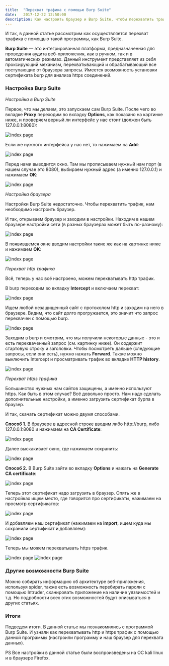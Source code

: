 ```yaml
---
title:  "Перехват трафика с помощью Burp Suite"
date:   2017-12-22 12:50:00
description: Как настроить браузер и Burp Suite, чтобы перехватить трафик 
---
```


И так, в данной статье рассмотрим как осуществляется перехват трафика с помощью такой программы, как Burp Suite.

**Burp Suite** — это интегрированная платформа, предназначенная для проведения аудита веб-приложения, как в ручном, так и в автоматических режимах. Данный инструмент представляет из себя проксирующий механизм, перехватывающий и обрабатывающий все поступающие от браузера запросы. Имеется возможность установки сертификата burp для анализа https соединений.

### Настройка Burp Suite

*Настройка в Burp Suite*

Первое, что мы делаем, это запускаем сам Burp Suite. После чего во вкладке **Proxy** переходим во вкладку **Options**, как показано на картинке ниже, и проверяем верный ли интерфейс у нас стоит (должен быть 127.0.0.1:8080):

![index page](https://raw.githubusercontent.com/tonyasokolova/tonyasokolova.github.io/master/assets/images/burp1.PNG)

Если же нужного интерфейса у нас нет, то нажимаем на **Add**:

![index page](https://raw.githubusercontent.com/tonyasokolova/tonyasokolova.github.io/master/assets/images/burp2.PNG)

Перед нами выводится окно. Там мы прописываем нужный нам порт (в нашем случае это 8080), выбираем нужный адрес (а именно 127.0.0.1) и нажимаем **OK**:

![index page](https://raw.githubusercontent.com/tonyasokolova/tonyasokolova.github.io/master/assets/images/burp3.PNG)

*Настройка браузера*

Настройки Burp Suite недостаточно. Чтобы перехватить трафик, нам необходимо настроить браузер.

И так, открываем браузер и заходим в настройки. Находим в нашем браузере настройки сети (в разных браузерах может быть по-разному):

![index page](https://raw.githubusercontent.com/tonyasokolova/tonyasokolova.github.io/master/assets/images/burp4.PNG)

В появившемся окне вводим настройки такие же как на картинке ниже и нажимаем **OK**:

![index page](https://raw.githubusercontent.com/tonyasokolova/tonyasokolova.github.io/master/assets/images/burp5.PNG)

*Перехват http трафика*

Всё, теперь у нас всё настроено, можем перехватывать http трафик.

В burp переходим во вкладку **Intercept** и включаем перехват:

![index page](https://raw.githubusercontent.com/tonyasokolova/tonyasokolova.github.io/master/assets/images/burp6.PNG)

Ищем любой незащищенный сайт с протоколом http и заходим на него в браузере. Видим, что сайт долго прогружается, это значит что запрос перехвачен с помощью burp.

![index page](https://raw.githubusercontent.com/tonyasokolova/tonyasokolova.github.io/master/assets/images/burp8.PNG)

Заходим в burp и смотрим, что мы получили некоторые данные - это и есть перехваченный запрос (см. картинку ниже). Он содержит стартовую строку и заголовки. Чтобы посмотреть дальше (следующие запросы, если они есть), нужно нажать **Forward**. Также можно выключить Intercept  и просматривать трафик во вкладке **HTTP history**.

![index page](https://raw.githubusercontent.com/tonyasokolova/tonyasokolova.github.io/master/assets/images/burp7.PNG)

*Перехват https трафика*

Большинство нужных нам сайтов защищены, а именно используют https. Как быть в этом случае? Всё довольно просто. Нам надо сделать дополнительные настройки, а именно загрузить сертификат бурпа в браузер.

И так, скачать сертификат можно двумя способами.

**Способ 1.** В браузере в адресной строке вводим либо http://burp, либо 127.0.0.1:8080 и нажимаем на **CA Certificate**:

![index page](https://raw.githubusercontent.com/tonyasokolova/tonyasokolova.github.io/master/assets/images/burp9.PNG)

Далее выскакивает окно, где нажимаем сохранить: 

![index page](https://raw.githubusercontent.com/tonyasokolova/tonyasokolova.github.io/master/assets/images/burp10.PNG)

**Способ 2.** В Burp Suite зайти во вкладку **Options** и нажать на **Generate CA certificate**:

![index page](https://raw.githubusercontent.com/tonyasokolova/tonyasokolova.github.io/master/assets/images/burp11.PNG)

Теперь этот сертификат надо загрузить в браузер. Опять же в настройках ищем место, где говорится про сертификаты, нажимаем на просмотр сертификатов:

![index page](https://raw.githubusercontent.com/tonyasokolova/tonyasokolova.github.io/master/assets/images/burp12.PNG)

 И добавляем наш сертификат (нажимаем на **import**, ищем куда мы сохранили сертификат и добавляем):
 
![index page](https://raw.githubusercontent.com/tonyasokolova/tonyasokolova.github.io/master/assets/images/burp13.PNG) 

Теперь мы можем перехватывать https трафик.

![index page](https://raw.githubusercontent.com/tonyasokolova/tonyasokolova.github.io/master/assets/images/burp16.PNG) 
![index page](https://raw.githubusercontent.com/tonyasokolova/tonyasokolova.github.io/master/assets/images/burp15.PNG) 

### Другие возможности Burp Suite

Можно собирать информацию об архитектуре веб-приложения, используя spider, также есть возможность перебирать пароли с помощью Intruder, сканировать приложение на наличие уязвимостей и т.д. Но подробности всех этих возможностей будут описываться в других статьях.

### Итоги

Подведем итоги. В данной статье мы познакомились с программой Burp Suite. И узнали как перехватывать http и https трафик с помощью данной программы (настроили программу и наш браузер для перехвата данных).

PS Все настройки в данной статье были воспроизведены на ОС kali linux и в браузере Firefox.
